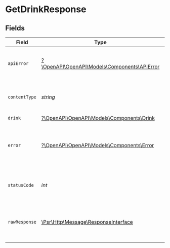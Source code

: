 # GetDrinkResponse


## Fields

| Field                                                                                                        | Type                                                                                                         | Required                                                                                                     | Description                                                                                                  |
| ------------------------------------------------------------------------------------------------------------ | ------------------------------------------------------------------------------------------------------------ | ------------------------------------------------------------------------------------------------------------ | ------------------------------------------------------------------------------------------------------------ |
| `apiError`                                                                                                   | [?\OpenAPI\OpenAPI\Models\Components\APIError](../../Models/Components/APIError.md)                          | :heavy_minus_sign:                                                                                           | An error occurred interacting with the API.                                                                  |
| `contentType`                                                                                                | *string*                                                                                                     | :heavy_check_mark:                                                                                           | HTTP response content type for this operation                                                                |
| `drink`                                                                                                      | [?\OpenAPI\OpenAPI\Models\Components\Drink](../../Models/Components/Drink.md)                                | :heavy_minus_sign:                                                                                           | A drink.                                                                                                     |
| `error`                                                                                                      | [?\OpenAPI\OpenAPI\Models\Components\Error](../../Models/Components/Error.md)                                | :heavy_minus_sign:                                                                                           | An unknown error occurred interacting with the API.                                                          |
| `statusCode`                                                                                                 | *int*                                                                                                        | :heavy_check_mark:                                                                                           | HTTP response status code for this operation                                                                 |
| `rawResponse`                                                                                                | [\Psr\Http\Message\ResponseInterface](https://www.php-fig.org/psr/psr-7/#33-psrhttpmessageresponseinterface) | :heavy_check_mark:                                                                                           | Raw HTTP response; suitable for custom response parsing                                                      |